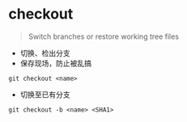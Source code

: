 # checkout

> Switch branches or restore working tree files

- 切换、检出分支
- 保存现场，防止被乱搞

`git checkout <name>`

- 切换至已有分支

`git checkout -b <name> <SHA1>`
